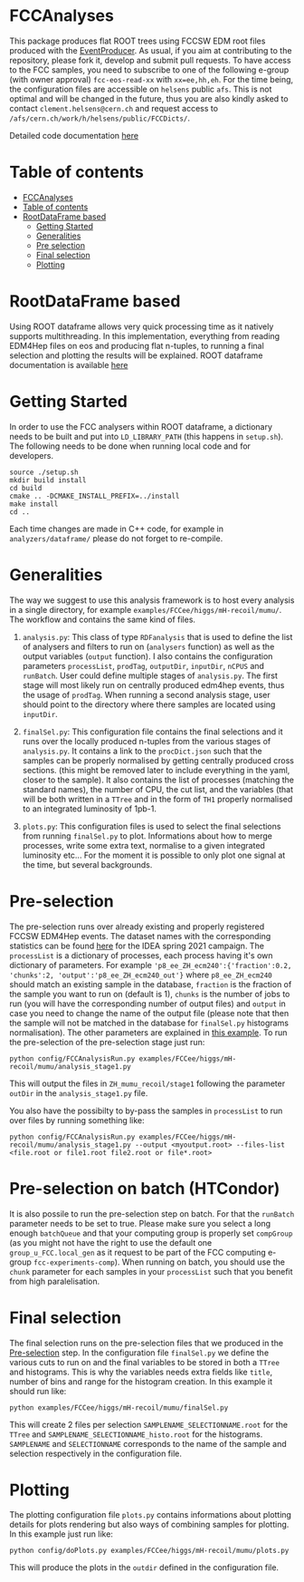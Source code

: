FCCAnalyses
=============

This package produces flat ROOT trees using FCCSW EDM root files produced with the [EventProducer](https://github.com/HEP-FCC/EventProducer). As usual, if you aim at contributing to the repository, please fork it, develop and submit pull requests. To have access to the FCC samples, you need to subscribe to one of the following e-group (with owner approval) ```fcc-eos-read-xx``` with ```xx=ee,hh,eh```. For the time being, the configuration files are accessible on ```helsens``` public ```afs```. This is not optimal and will be changed in the future, thus you are also kindly asked to contact ```clement.helsens@cern.ch``` and request access to ```/afs/cern.ch/work/h/helsens/public/FCCDicts/```.

Detailed code documentation [here](http://hep-fcc.github.io/FCCAnalyses/doc/latest/index.html)

Table of contents
=================
  * [FCCAnalyses](#fccanalyses)
  * [Table of contents](#table-of-contents)
  * [RootDataFrame based](#rootdataframe-based)
    * [Getting Started](#getting-started)
    * [Generalities](#generalities)
    * [Pre selection](#pre-selection)
    * [Final selection](#final-selection)
    * [Plotting](#plotting)


RootDataFrame based
=============
Using ROOT dataframe allows very quick processing time as it natively supports multithreading. In this implementation, everything from reading EDM4Hep files on eos and producing flat n-tuples, to running a final selection and plotting the results will be explained. ROOT dataframe documentation is available [here](https://root.cern/doc/master/classROOT_1_1RDataFrame.html)

Getting Started
============
In order to use the FCC analysers within ROOT dataframe, a dictionary needs to be built and put into  `LD_LIBRARY_PATH` (this happens in `setup.sh`). The following needs to be done when running local code and for developers.

```
source ./setup.sh
mkdir build install
cd build
cmake .. -DCMAKE_INSTALL_PREFIX=../install
make install
cd ..
```
Each time changes are made in C++ code, for example in ```analyzers/dataframe/``` please do not forget to re-compile.

Generalities
============
The way we suggest to use this analysis framework is to host every analysis in a single directory, for example ```examples/FCCee/higgs/mH-recoil/mumu/```. The workflow and contains the same kind of files.

1. ```analysis.py```: This class of type ```RDFanalysis``` that is used to define the list of analysers and filters to run on (```analysers``` function) as well as the output variables (```output``` function). I also contains the configuration parameters ```processList```, ```prodTag```, ```outputDir```, ```inputDir```, ```nCPUS``` and ```runBatch```. User could define multiple stages of ```analysis.py```. The first stage will most likely run on centrally produced edm4hep events, thus the usage of ```prodTag```. When running a second analysis stage, user should point to the directory where there samples are located using ```inputDir```.

2. ```finalSel.py```: This configuration file contains the final selections and it runs over the locally produced n-tuples from the various stages of ```analysis.py```. It contains a link to the ```procDict.json``` such that the samples can be properly normalised by getting centrally produced cross sections. (this might be removed later to include everything in the yaml, closer to the sample). It also contains the list of processes (matching the standard names), the number of CPU, the cut list, and the variables (that will be both written in a ```TTree``` and in the form of ```TH1``` properly normalised to an integrated luminosity of 1pb-1.
3. ```plots.py```: This configuration files is used to select the final selections from running ```finalSel.py``` to plot. Informations about how to merge processes, write some extra text, normalise to a given integrated luminosity etc... For the moment it is possible to only plot one signal at the time, but several backgrounds.

Pre-selection
============
The pre-selection runs over already existing and properly registered FCCSW EDM4Hep events. The dataset names with the corresponding statistics can be found [here](http://fcc-physics-events.web.cern.ch/fcc-physics-events/Delphesevents_spring2021_IDEA.php) for the IDEA spring 2021 campaign. The ```processList``` is a dictionary of processes, each process having it's own dictionary of parameters. For example ```'p8_ee_ZH_ecm240':{'fraction':0.2, 'chunks':2, 'output':'p8_ee_ZH_ecm240_out'}``` where ```p8_ee_ZH_ecm240``` should match an existing sample in the database, ```fraction``` is the fraction of the sample you want to run on (default is 1), ```chunks``` is the number of jobs to run (you will have the corresponding number of output files) and ```output``` in case you need to change the name of the output file (please note that then the sample will not be matched in the database for ```finalSel.py``` histograms normalisation). The other parameters are explained in [this example](https://github.com/HEP-FCC/FCCAnalyses/tree/master/example/FCCee/higgs/mH-recoil/analysis_stage1.py).
To run the pre-selection of the pre-selection stage just run:

```shell
python config/FCCAnalysisRun.py examples/FCCee/higgs/mH-recoil/mumu/analysis_stage1.py
```

This will output the files in ```ZH_mumu_recoil/stage1``` following the parameter ```outDir``` in the ```analysis_stage1.py``` file.

You also have the possibilty to by-pass the samples in ```processList``` to run over files by running something like:


```shell
python config/FCCAnalysisRun.py examples/FCCee/higgs/mH-recoil/mumu/analysis_stage1.py --output <myoutput.root> --files-list <file.root or file1.root file2.root or file*.root>
```

Pre-selection on batch (HTCondor)
============
It is also possile to run the pre-selection step on batch. For that the ```runBatch``` parameter needs to be set to true. Please make sure you select a long enough ```batchQueue``` and that your computing group is properly set ```compGroup``` (as you might not have the right to use the default one ```group_u_FCC.local_gen``` as it request to be part of the FCC computing e-group ```fcc-experiments-comp```). When running on batch, you should use the ```chunk``` parameter for each samples in your ```processList``` such that you benefit from high paralelisation.


Final selection
============
The final selection runs on the pre-selection files that we produced in the [Pre-selection](#pre-selection) step.
In the configuration file ```finalSel.py``` we define the various cuts to run on and the final variables to be stored in both a ```TTree``` and histograms. This is why the variables needs extra fields like ```title```, number of bins and range for the histogram creation.
In this example it should run like:

```
python examples/FCCee/higgs/mH-recoil/mumu/finalSel.py
```

This will create 2 files per selection ```SAMPLENAME_SELECTIONNAME.root``` for the ```TTree``` and ```SAMPLENAME_SELECTIONNAME_histo.root``` for the histograms. ```SAMPLENAME``` and ```SELECTIONNAME``` corresponds to the name of the sample and selection respectively in the configuration file.

Plotting
============
The plotting configuration file ```plots.py``` contains informations about plotting details for plots rendering but also ways of combining samples for plotting.
In this example just run like:
```
python config/doPlots.py examples/FCCee/higgs/mH-recoil/mumu/plots.py
```

This will produce the plots in the ```outdir``` defined in the configuration file.
